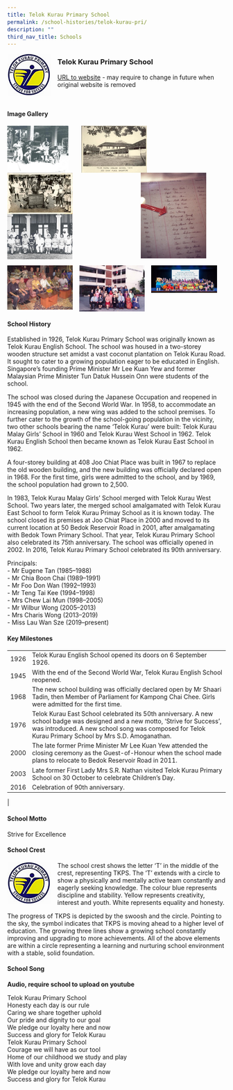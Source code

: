 ```yaml
---
title: Telok Kurau Primary School
permalink: /school-histories/telok-kurau-pri/
description: ""
third_nav_title: Schools
---
```

<img src="/images/telokkuraupri1.png" style="width:20%;margin-right:15px;" align = "left">

### **Telok Kurau Primary School**
[URL to website](https://telokkuraupri.moe.edu.sg/) - may require to change in future when original website is removed

<br clear="left">

#### **Image Gallery**

<p><a href="https://staging.d1yxymztqoj7qn.amplifyapp.com/images/telokkuraupri2.jpg">  
<img src="/images/telokkuraupri2.jpg" style="width:28%;margin-right:30px;" align = "left">
</a></p>

<p><a href="https://staging.d1yxymztqoj7qn.amplifyapp.com/images/telokkuraupri3.jpg">  
<img src="/images/telokkuraupri3.jpg" style="width:30%;margin-right:15px;" align = "left">
</a></p>

<p><a href="https://staging.d1yxymztqoj7qn.amplifyapp.com/images/telokkuraupri4.jpg">  
<img src="/images/telokkuraupri4.jpg" style="width:30%;margin-right:45px;" align = "right">
</a></p>

<p><a href="https://staging.d1yxymztqoj7qn.amplifyapp.com/images/telokkuraupri5.jpg">  
<img src="/images/telokkuraupri5.jpg" style="width:30%;margin-right:15px;" align = "left">
</a></p>

<p><a href="https://staging.d1yxymztqoj7qn.amplifyapp.com/images/telokkuraupri6.jpg">  
<img src="/images/telokkuraupri6.jpg" style="width:30%;margin-right:15px;" align = "left">
</a></p>

<br clear="left">

<p><a href="https://staging.d1yxymztqoj7qn.amplifyapp.com/images/telokkuraupri7.jpg">  
<img src="/images/telokkuraupri7.jpg" style="width:30%;margin-right:15px;" align = "left">
</a></p>

<p><a href="https://staging.d1yxymztqoj7qn.amplifyapp.com/images/telokkuraupri8.jpg">  
<img src="/images/telokkuraupri8.jpg" style="width:30%;margin-right:15px;" align = "left">
</a></p>

<p><a href="https://staging.d1yxymztqoj7qn.amplifyapp.com/images/telokkuraupri9.jpg">  
<img src="/images/telokkuraupri9.jpg" style="width:30%;margin-right:15px;" align = "left">
</a></p>

<br clear="left">

#### **School History**
Established in 1926, Telok Kurau Primary School was originally known as Telok Kurau English School. The school was housed in a two-storey wooden structure set amidst a vast coconut plantation on Telok Kurau Road. It sought to cater to a growing population eager to be educated in English. Singapore’s founding Prime Minister Mr Lee Kuan Yew and former Malaysian Prime Minister Tun Datuk Hussein Onn were students of the school.

The school was closed during the Japanese Occupation and reopened in 1945 with the end of the Second World War. In 1958, to accommodate an increasing population, a new wing was added to the school premises. To further cater to the growth of the school-going population in the vicinity, two other schools bearing the name ‘Telok Kurau’ were built: Telok Kurau Malay Girls’ School in 1960 and Telok Kurau West School in 1962. Telok Kurau English School then became known as Telok Kurau East School in 1962.

A four-storey building at 408 Joo Chiat Place was built in 1967 to replace the old wooden building, and the new building was officially declared open in 1968. For the first time, girls were admitted to the school, and by 1969, the school population had grown to 2,500.

In 1983, Telok Kurau Malay Girls’ School merged with Telok Kurau West School. Two years later, the merged school amalgamated with Telok Kurau East School to form Telok Kurau Primay School as it is known today. The school closed its premises at Joo Chiat Place in 2000 and moved to its current location at 50 Bedok Reservoir Road in 2001, after amalgamating with Bedok Town Primary School. That year, Telok Kurau Primary School also celebrated its 75th anniversary. The school was officially opened in 2002. In 2016, Telok Kurau Primary School celebrated its 90th anniversary.

Principals:<br>
\- Mr Eugene Tan (1985–1988)<br>
\- Mr Chia Boon Chai (1989–1991)<br>
\- Mr Foo Don Wan (1992–1993)<br>
\- Mr Teng Tai Kee (1994–1998)<br>
\- Mrs Chew Lai Mun (1998–2005)<br>
\- Mr Wilbur Wong (2005–2013)<br>
\- Mrs Charis Wong (2013–2019)<br>
\- Miss Lau Wan Sze (2019–present)

#### **Key Milestones**

|  |  |
|:---:|---|
| 1926 | Telok Kurau English School opened its doors on 6 September 1926. |
| 1945 | With the end of the Second World War, Telok Kurau English School reopened. |
| 1968 | The new school building was officially declared open by Mr Shaari Tadin, then Member of Parliament for Kampong Chai Chee. Girls were admitted for the first time. |
| 1976 | Telok Kurau East School celebrated its 50th anniversary. A new school badge was designed and a new motto, ‘Strive for Success’, was introduced. A new school song was composed for Telok Kurau Primary School by Mrs S.D. Amoganathan. |
| 2000 | The late former Prime Minister Mr Lee Kuan Yew attended the closing ceremony as the Guest-of-Honour when the school made plans to relocate to Bedok Reservoir Road in 2011. |
| 2003 | Late former First Lady Mrs S.R. Nathan visited Telok Kurau Primary School on 30 October to celebrate Children’s Day. |
| 2016 | Celebration of 90th anniversary. |
|

#### **School Motto**
Strive for Excellence

#### **School Crest**
<img src="/images/telokkuraupri1.png" style="width:20%;margin-right:15px;" align = "left">

The school crest shows the letter ‘T’ in the middle of the crest, representing TKPS. The ‘T’ extends with a circle to show a physically and mentally active team constantly and eagerly seeking knowledge. The colour blue represents discipline and stability. Yellow represents creativity, interest and youth. White represents equality and honesty.

The progress of TKPS is depicted by the swoosh and the circle. Pointing to the sky, the symbol indicates that TKPS is moving ahead to a higher level of education. The growing three lines show a growing school constantly improving and upgrading to more achievements. All of the above elements are within a circle representing a learning and nurturing school environment with a stable, solid foundation.

#### **School Song**
**Audio, require school to upload on youtube**

Telok Kurau Primary School<br>
Honesty each day is our rule<br>
Caring we share together uphold<br>
Our pride and dignity to our goal<br>
We pledge our loyalty here and now<br>
Success and glory for Telok Kurau<br>
Telok Kurau Primary School<br>
Courage we will have as our tool<br>
Home of our childhood we study and play<br>
With love and unity grow each day<br>
We pledge our loyalty here and now<br>
Success and glory for Telok Kurau
